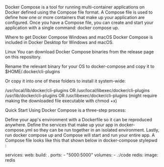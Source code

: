 Docker Compose is a tool for running multi-container applications on Docker defined using the Compose file format. A Compose file is used to define how one or more containers that make up your application are configured. Once you have a Compose file, you can create and start your application with a single command: docker compose up.

Where to get Docker Compose
Windows and macOS
Docker Compose is included in Docker Desktop for Windows and macOS.

Linux
You can download Docker Compose binaries from the release page on this repository.

Rename the relevant binary for your OS to docker-compose and copy it to $HOME/.docker/cli-plugins

Or copy it into one of these folders to install it system-wide:

/usr/local/lib/docker/cli-plugins OR /usr/local/libexec/docker/cli-plugins
/usr/lib/docker/cli-plugins OR /usr/libexec/docker/cli-plugins
(might require making the downloaded file executable with chmod +x)

Quick Start
Using Docker Compose is a three-step process:

Define your app's environment with a Dockerfile so it can be reproduced anywhere.
Define the services that make up your app in docker-compose.yml so they can be run together in an isolated environment.
Lastly, run docker compose up and Compose will start and run your entire app.
A Compose file looks like this that shown below in docker-compose stylepwd
:

services:
  web:
    build: .
    ports:
      - "5000:5000"
    volumes:
      - .:/code
  redis:
    image: redis